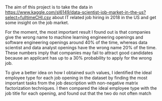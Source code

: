 The aim of this project is to take the data in https://www.kaggle.com/sl6149/data-scientist-job-market-in-the-us?select=fulltimeCHI.csv about IT related job hiring in 2018 in the US and get some insight on the job market. 

For the moment, the most important result I found out is that companies give the wrong name to machine learning engineering openings and software engineering openings around 40% of the time, whereas data scientist and data analyst openings have the wrong name 20% of the time. These numbers imply that companies may fail to attract good candidates because an applicant has up to a 30% probability to apply for the wrong job.

To give a better idea on how I obtained such values, I identified the ideal employee type for each job opening in the dataset by finding the most important tasks from the job description with non-negative matrix factorization techniques. I then compared the ideal employee type with the job title for each opening, and found out that the two do not often match
